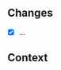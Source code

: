 <!-- List the change(s) you're making with this PR. -->

## Changes

- [x] ...

## Context

<!-- Explain why you're making the change(s). -->
<!-- If you're closing an issue with this PR, [link them with a keyword](https://docs.github.com/en/github/managing-your-work-on-github/linking-a-pull-request-to-an-issue#linking-a-pull-request-to-an-issue-using-a-keyword). -->
